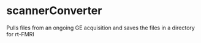 # scannerConverter
Pulls files from an ongoing GE acquisition and saves the files in a directory for rt-FMRI

